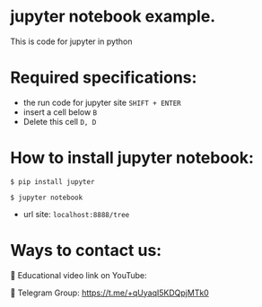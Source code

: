 # jupyter notebook example.
This is code for jupyter in python

# Required specifications:
- the run code for jupyter site `SHIFT + ENTER`
- insert a cell below `B`
- Delete this cell `D, D`

# How to install jupyter notebook:
```
$ pip install jupyter
```
```
$ jupyter notebook
```
- url site: `localhost:8888/tree`


# Ways to contact us:
🎥 Educational video link on YouTube: 

📢 Telegram Group: https://t.me/+qUyaqI5KDQpjMTk0

